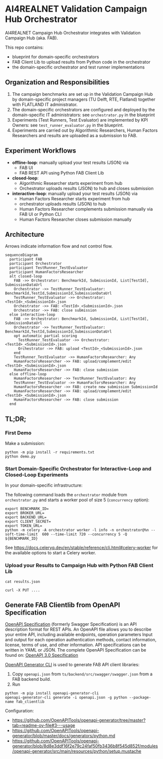 # AI4REALNET Validation Campaign Hub Orchestrator

AI4REALNET Campaign Hub Orchestrator integrates with Validation Campaign Hub (aka. FAB).

This repo contains:

- blueprint for domain-specific orchestrators
- FAB Client Lib to upload results from Python code in the orchestrator
- the domain-specific orchestrator and test runner implementations

## Organization and Responsibilities

1. The campaign benchmarks are set up in the Validation Campaign Hub by domain-specific project managers (TU Delft, RTE, Flatland) together with FLATLAND IT administrator.
2. The domain-specific orchestrators are configured and deployed by the domain-specific IT administrators: see `orchestrator.py` in the blueprint
3. Experiments (Test Runners, Test Evaluator) are implemented by KPI Owners: see `test_runner_evaluator.py` in the blueprint.
4. Experiments are carried out by Algorithmic Researchers, Human Factors Researchers and results are uploaded as a submission to FAB.

## Experiment Workflows

* **offline-loop**: manually upload your test results (JSON) via
  * FAB UI
  * FAB REST API using Python FAB Client Lib
* **closed-loop**:
  * Algorithmic Researcher starts experiment from hub
  * Orchestrator uploads results (JSON) to hub and closes submission
* **interactive-loop**:  manually upload your test results (JSON) via
  * Human Factors Researcher starts experiment from hub
  * orchestrator uploads results (JSON) to hub
  * Human Factors Researcher complements submission manually via FAB UI or Python CLI
  * Human Factors Researcher closes submission manually

## Architecture

Arrows indicate information flow and not control flow.

```mermaid
sequenceDiagram
  participant FAB
  participant Orchestrator
  participant TestRunner_TestEvaluator
  participant HumanFactorsResearcher
  alt closed-loop
    FAB ->> Orchestrator: BenchmarkId, SubmissionId, List[TestId], SubmissionDataUrl
    Orchestrator ->> TestRunner_TestEvaluator: BenchmarkId,TestId,SubmissionId,SubmissionDataUrl
    TestRunner_TestEvaluator ->> Orchestrator: <TestId>_<SubmissionId>.json
    Orchestrator ->> FAB: <TestId>_<SubmissionId>.json
    Orchestrator ->> FAB: close submission
  else interactive-loop
    FAB ->> Orchestrator: BenchmarkId, SubmissionId, List[TestId], SubmissionDataUrl
    Orchestrator ->> TestRunner_TestEvaluator: BenchmarkId,TestId,SubmissionId,SubmissionDataUrl
    opt automatic partial scoring
      TestRunner_TestEvaluator ->> Orchestrator: <TestId>_<SubmissionId>.json
      Orchestrator ->> FAB: upload <TestId>_<SubmissionId>.json
    end
    TestRunner_TestEvaluator ->> HumanFactorsResearcher: Any
    HumanFactorsResearcher ->> FAB: upload/complement/edit <TestId>_<SubmissionId>.json
    HumanFactorsResearcher ->> FAB: close submission
  else offline-loop
    HumanFactorsResearcher ->> TestRunner_TestEvaluator: Any
    TestRunner_TestEvaluator ->> HumanFactorsResearcher: Any
    HumanFactorsResearcher ->> FAB: create new submission SubmissionId
    HumanFactorsResearcher ->> FAB: upload/complement/edit <TestId>_<SubmissionId>.json
    HumanFactorsResearcher ->> FAB: close submission
  end
```

## TL;DR;

### First Demo

Make a submission:

```shell
python -m pip install -r requirements.txt
python demo.py
```

### Start Domain-Specific Orchestrator for Interactive-Loop and Closed-Loop Experiments

In your domain-specific infrastructure:

The following command loads the `orchestrator` module from `orchestrator.py` and starts a worker pool of size 5 (`concurrency` option):

```shell
export BENCHMARK_ID=
export BROKER_URL=
export BACKEND_URL=
export CLIENT_SECRET=
export TOKEN_URL=
python -m celery -A orchestrator worker -l info -n orchestrator@%n --soft-time-limit  600 --time-limit 720 --concurrency 5 -Q ${BENCHMARK_ID}
```

See https://docs.celeryq.dev/en/stable/reference/cli.html#celery-worker for the available options to start a Celery worker.

### Upload your Results to Campaign Hub with Python FAB Client Lib

```shell
cat results.json

curl -X PUT .... 
```

Generate FAB Clientlib from OpenAPI Specification
--------------------------------------------------
[OpenAPI Specification](https://swagger.io/docs/specification/v3_0/) (formerly Swagger Specification) is an API description format for REST APIs.
An OpenAPI file allows you to describe your entire API, including available endpoints, operation parameters Input and output for each operation authentication methods, contact information, license, terms of use, and other information.
API specifications can be written in YAML or JSON. The complete OpenAPI Specification can be found on:
[OpenAPI 3.0 Specification](https://github.com/OAI/OpenAPI-Specification/blob/master/versions/3.0.4.md)

[OpenAPI Generator CLI](https://pypi.org/project/openapi-generator-cli/) is used to generate FAB API client libraries:

1. Copy `openapi.json` from `ts/backend/src/swagger/swagger.json` from a FAB backend build.
2. Run

```
python -m pip install openapi-generator-cli
openapi-generator-cli generate -i openapi.json -g python --package-name fab_clientlib
```

Configuration:

* https://github.com/OpenAPITools/openapi-generator/tree/master?tab=readme-ov-file#3---usage
* https://github.com/OpenAPITools/openapi-generator/blob/master/docs/generators/python.md
* https://github.com/OpenAPITools/openapi-generator/blob/8d8e3ddf16f2e79c24faf50fb3436b8f545d852f/modules/openapi-generator/src/main/resources/python/setup.mustache
